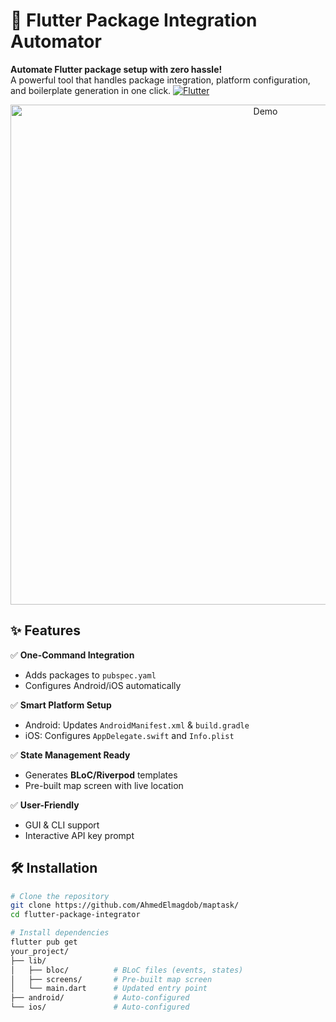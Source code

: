 # 🚀 Flutter Package Integration Automator

**Automate Flutter package setup with zero hassle!**  
A powerful tool that handles package integration, platform configuration, and boilerplate generation in one click.
[![Flutter](https://www.reshot.com/preview-assets/icons/TZCXQGV5F4/maps-TZCXQGV5F4.svg)](https://flutter.dev)
<p align="center">
  <img src="https://www.svgrepo.com/show/444064/legal-license-mit.svg" alt="Demo" width="800">
</p>


## ✨ Features

✅ **One-Command Integration**
- Adds packages to `pubspec.yaml`
- Configures Android/iOS automatically

✅ **Smart Platform Setup**
- Android: Updates `AndroidManifest.xml` & `build.gradle`
- iOS: Configures `AppDelegate.swift` and `Info.plist`

✅ **State Management Ready**
- Generates **BLoC/Riverpod** templates
- Pre-built map screen with live location

✅ **User-Friendly**
- GUI & CLI support
- Interactive API key prompt

## 🛠️ Installation

```bash
# Clone the repository
git clone https://github.com/AhmedElmagdob/maptask/
cd flutter-package-integrator

# Install dependencies
flutter pub get
your_project/
├── lib/
│   ├── bloc/          # BLoC files (events, states)
│   ├── screens/       # Pre-built map screen
│   └── main.dart      # Updated entry point
├── android/           # Auto-configured
└── ios/               # Auto-configured
